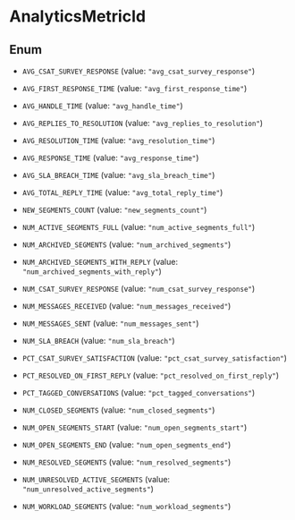 

# AnalyticsMetricId

## Enum


* `AVG_CSAT_SURVEY_RESPONSE` (value: `"avg_csat_survey_response"`)

* `AVG_FIRST_RESPONSE_TIME` (value: `"avg_first_response_time"`)

* `AVG_HANDLE_TIME` (value: `"avg_handle_time"`)

* `AVG_REPLIES_TO_RESOLUTION` (value: `"avg_replies_to_resolution"`)

* `AVG_RESOLUTION_TIME` (value: `"avg_resolution_time"`)

* `AVG_RESPONSE_TIME` (value: `"avg_response_time"`)

* `AVG_SLA_BREACH_TIME` (value: `"avg_sla_breach_time"`)

* `AVG_TOTAL_REPLY_TIME` (value: `"avg_total_reply_time"`)

* `NEW_SEGMENTS_COUNT` (value: `"new_segments_count"`)

* `NUM_ACTIVE_SEGMENTS_FULL` (value: `"num_active_segments_full"`)

* `NUM_ARCHIVED_SEGMENTS` (value: `"num_archived_segments"`)

* `NUM_ARCHIVED_SEGMENTS_WITH_REPLY` (value: `"num_archived_segments_with_reply"`)

* `NUM_CSAT_SURVEY_RESPONSE` (value: `"num_csat_survey_response"`)

* `NUM_MESSAGES_RECEIVED` (value: `"num_messages_received"`)

* `NUM_MESSAGES_SENT` (value: `"num_messages_sent"`)

* `NUM_SLA_BREACH` (value: `"num_sla_breach"`)

* `PCT_CSAT_SURVEY_SATISFACTION` (value: `"pct_csat_survey_satisfaction"`)

* `PCT_RESOLVED_ON_FIRST_REPLY` (value: `"pct_resolved_on_first_reply"`)

* `PCT_TAGGED_CONVERSATIONS` (value: `"pct_tagged_conversations"`)

* `NUM_CLOSED_SEGMENTS` (value: `"num_closed_segments"`)

* `NUM_OPEN_SEGMENTS_START` (value: `"num_open_segments_start"`)

* `NUM_OPEN_SEGMENTS_END` (value: `"num_open_segments_end"`)

* `NUM_RESOLVED_SEGMENTS` (value: `"num_resolved_segments"`)

* `NUM_UNRESOLVED_ACTIVE_SEGMENTS` (value: `"num_unresolved_active_segments"`)

* `NUM_WORKLOAD_SEGMENTS` (value: `"num_workload_segments"`)



